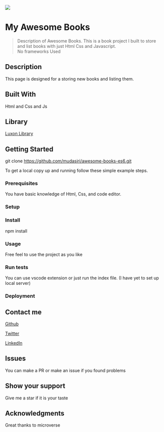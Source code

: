![](https://img.shields.io/badge/Microverse-blueviolet)

# My Awesome Books

> Description of Awesome Books.
This is a book project I built to store and list books with just Html Css and Javascript. <br>
No frameworks Used

## Description
This page is designed for a storing new books and listing them.



## Built With

Html and Css and Js 

## Library 
[Luxon Library](https://moment.github.io/luxon/#/)


## Getting Started

git clone https://github.com/mudasiri/awesome-books-es6.git


To get a local copy up and running follow these simple example steps.

### Prerequisites
You have basic knowledge of Html, Css, and code editor.
### Setup

### Install
npm install <br>
### Usage
Free feel to use the project as you like


### Run tests
You can use vscode extension or just run the index file. (I have yet to set up local server)



### Deployment

## Contact me

<a href="https://github.com/mudasiri/">Github</a>

<a href="https://twitter.com/mudasiri">Twitter</a>

<a href="https://www.linkedin.com/in/mudasiri/">LinkedIn</a>

## Issues
You can make a PR or make an issue if you found problems

## Show your support
Give me a star if it is your taste


## Acknowledgments

Great thanks to microverse
